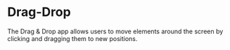 # Drag-Drop
The Drag &amp; Drop app allows users to move elements around the screen by clicking and dragging them to new positions.
